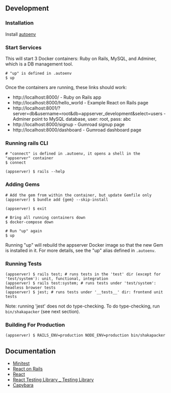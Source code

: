 ## Development

### Installation

Install [autoenv](https://github.com/hyperupcall/autoenv)

### Start Services

This will start 3 Docker containers: Ruby on Rails, MySQL, and Adminer, which is a DB management tool.

```shell
# "up" is defined in .autoenv
$ up
```

Once the containers are running, these links should work:

- http://localhost:8000/ - Ruby on Rails app
- http://localhost:8000/hello_world - Example React on Rails page
- http://localhost:8001/?server=db&username=root&db=appserver_development&select=users - Adminer point to MySQL database, user: root, pass: abc
- http://localhost:8000/signup - Gumroad signup page
- http://localhost:8000/dashboard - Gumroad dashboard page

### Running rails CLI

```shell
# "connect" is defined in .autoenv, it opens a shell in the "appserver" container
$ connect

(appserver) $ rails --help
```

### Adding Gems

```shell
# Add the gem from within the container, but update Gemfile only
(appserver) $ bundle add {gem} --skip-install

(appserver) $ exit

# Bring all running containers down
$ docker-compose down

# Run "up" again
$ up
```

Running "up" will rebuild the appserver Docker image so that the new Gem is installed in it. For more details, see the "up" alias defined in `.autoenv`.

### Running Tests

```shell
(appserver) $ rails test; # runs tests in the 'test' dir (except for 'test/system'): unit, functional, integration
(appserver) $ rails test:system; # runs tests under 'test/system': headless browser tests
(appserver) $ jest; # runs tests under '__tests__' dir: frontend unit tests
```

Note: running 'jest' does not do type-checking. To do type-checking, run `bin/shakapacker` (see next section).

### Building For Production

```shell
(appserver) $ RAILS_ENV=production NODE_ENV=production bin/shakapacker
```

## Documentation

- [Minitest](http://docs.seattlerb.org/minitest/)
- [React on Rails](https://www.shakacode.com/react-on-rails/docs/)
- [React](https://react.dev/)
- [React Testing Library \_ Testing Library](https://testing-library.com/docs/react-testing-library/intro)
- [Capybara](https://rubydoc.info/github/teamcapybara/capybara/master)

